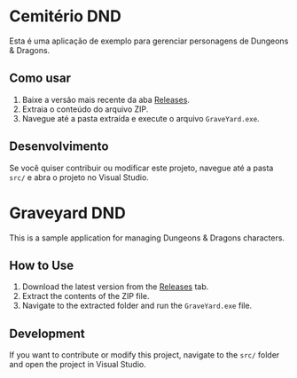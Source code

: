 # Cemitério DND

Esta é uma aplicação de exemplo para gerenciar personagens de Dungeons & Dragons.

## Como usar

1. Baixe a versão mais recente da aba [Releases](https://github.com/Buzepool/GRAVEYARD-DND/releases/tag/v.0.1).
2. Extraia o conteúdo do arquivo ZIP.
3. Navegue até a pasta extraída e execute o arquivo `GraveYard.exe`.

## Desenvolvimento

Se você quiser contribuir ou modificar este projeto, navegue até a pasta `src/` e abra o projeto no Visual Studio.

# Graveyard DND

This is a sample application for managing Dungeons & Dragons characters.

## How to Use

1. Download the latest version from the [Releases](https://github.com/Buzepool/GRAVEYARD-DND/releases/tag/v.0.1) tab.
2. Extract the contents of the ZIP file.
3. Navigate to the extracted folder and run the `GraveYard.exe` file.

## Development

If you want to contribute or modify this project, navigate to the `src/` folder and open the project in Visual Studio.
